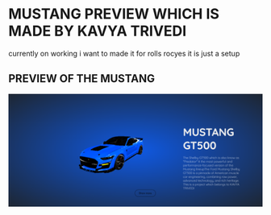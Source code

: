 # MUSTANG PREVIEW WHICH IS MADE BY KAVYA TRIVEDI
currently on working i want to made it for rolls rocyes it is just a setup 
<h2>PREVIEW OF THE MUSTANG </h2>
<img src="Screenshot (24).png " alt=" " >
